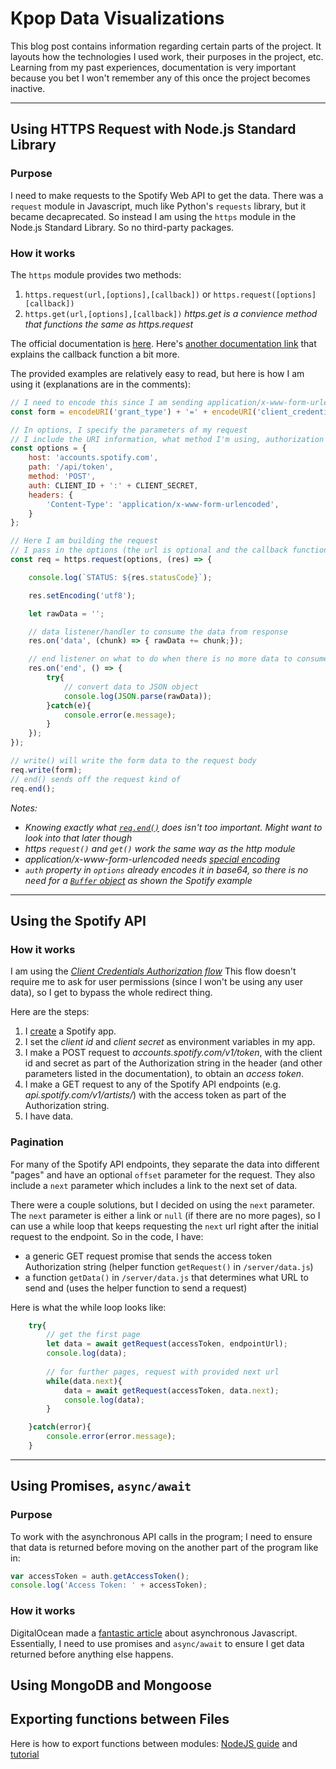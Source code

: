 # Kpop Data Visualizations

This blog post contains information regarding certain parts of the project. It layouts how the technologies I used work, their purposes in the project, etc. Learning from my past experiences, documentation is very important because you bet I won't remember any of this once the project becomes inactive.

---

## Using HTTPS Request with Node.js Standard Library

### Purpose
I need to make requests to the Spotify Web API to get the data. There was a `request` module in Javascript, much like Python's `requests` library, but it became decaprecated. So instead I am using the `https` module in the Node.js Standard Library. So no third-party packages.

### How it works
The `https` module provides two methods:
1. `https.request(url,[options],[callback])` or `https.request([options][callback])`
2. `https.get(url,[options],[callback])`
*https.get is a convience method that functions the same as https.request*

The official documentation is [here]((https://nodejs.org/docs/latest-v17.x/api/http.html#httprequesturl-options-callback)). Here's [another documentation link](https://nodejs.org/docs/latest-v17.x/api/http.html#class-httpclientrequest) that explains the callback function a bit more.

The provided examples are relatively easy to read, but here is how I am using it (explanations are in the comments):
```javascript
// I need to encode this since I am sending application/x-www-form-urlencoded data
const form = encodeURI('grant_type') + '=' + encodeURI('client_credentials');

// In options, I specify the parameters of my request
// I include the URI information, what method I'm using, authorization string, and headers properties
const options = {
    host: 'accounts.spotify.com',
    path: '/api/token',
    method: 'POST',
    auth: CLIENT_ID + ':' + CLIENT_SECRET,
    headers: {
        'Content-Type': 'application/x-www-form-urlencoded',
    }
};

// Here I am building the request
// I pass in the options (the url is optional and the callback function for when the response is returned
const req = https.request(options, (res) => {

    console.log(`STATUS: ${res.statusCode}`);

    res.setEncoding('utf8');

    let rawData = '';

    // data listener/handler to consume the data from response
    res.on('data', (chunk) => { rawData += chunk;});

    // end listener on what to do when there is no more data to consume
    res.on('end', () => {
        try{
            // convert data to JSON object
            console.log(JSON.parse(rawData));
        }catch(e){
            console.error(e.message);
        }
    });
});

// write() will write the form data to the request body
req.write(form);
// end() sends off the request kind of
req.end();
```
*Notes:*  
- *Knowing exactly what [`req.end()`](https://nodejs.org/docs/latest-v17.x/api/http.html#requestenddata-encoding-callback) does isn't too important. Might want to look into that later though*
- *https `request()` and `get()` work the same way as the http module*
- *application/x-www-form-urlencoded needs [special encoding](https://stackoverflow.com/questions/35473265/how-to-post-data-in-node-js-with-content-type-application-x-www-form-urlencode)*
- *`auth` property in `options` already encodes it in base64, so there is no need for a [`Buffer` object](https://github.com/spotify/web-api-auth-examples/blob/master/client_credentials/app.js) as shown the Spotify example*

---

## Using the Spotify API

### How it works
I am using the [*Client Credentials Authorization flow*](https://developer.spotify.com/documentation/general/guides/authorization/client-credentials/) This flow doesn't require me to ask for user permissions (since I won't be using any user data), so I get to bypass the whole redirect thing. 

Here are the steps:
1. I [create](https://developer.spotify.com/documentation/general/guides/authorization/app-settings/) a Spotify app.
2. I set the *client id* and *client secret* as environment variables in my app.
3. I make a POST request to *accounts.spotify.com/v1/token*, with the client id and secret as part of the Authorization string in the header (and other parameters listed in the documentation), to obtain an *access token*.
4. I make a GET request to any of the Spotify API endpoints (e.g. *api.spotify.com/v1/artists/<id>*) with the access token as part of the Authorization string.
5. I have data.

### Pagination

For many of the Spotify API endpoints, they separate the data into different "pages" and have an optional `offset` parameter for the request. They also include a `next` parameter which includes a link to the next set of data.

There were a couple solutions, but I decided on using the `next` parameter. The `next` parameter is either a link or `null` (if there are no more pages), so I can use a while loop that keeps requesting the `next` url right after the initial request to the endpoint. So in the code, I have:
- a generic GET request promise that sends the access token Authorization string (helper function `getRequest()` in `/server/data.js`)
- a function `getData()` in `/server/data.js` that determines what URL to send and (uses the helper function to send a request)

Here is what the while loop looks like:
```javascript
    try{
        // get the first page
        let data = await getRequest(accessToken, endpointUrl);
        console.log(data);
        
        // for further pages, request with provided next url
        while(data.next){
            data = await getRequest(accessToken, data.next);
            console.log(data);
        }

    }catch(error){
        console.error(error.message);
    }
```



---

## Using Promises, `async/await`

### Purpose
To work with the asynchronous API calls in the program; I need to ensure that data is returned before moving on the another part of the program like in:
```javascript
var accessToken = auth.getAccessToken();
console.log('Access Token: ' + accessToken);
```

### How it works

DigitalOcean made a [fantastic article](https://www.digitalocean.com/community/tutorials/understanding-the-event-loop-callbacks-promises-and-async-await-in-javascript#using-the-fetch-api-with-promises) about asynchronous Javascript. Essentially, I need to use promises and `async/await` to ensure I get data returned before anything else happens.


## Using MongoDB and Mongoose


## Exporting functions between Files

Here is how to export functions between modules: [NodeJS guide](https://nodejs.org/en/knowledge/getting-started/what-is-require/) and [tutorial](https://www.stanleyulili.com/node/node-modules-import-and-use-functions-from-another-file/#:~:text=To%20include%20functions%20defined%20in%20another%20file%20in%20Node.,functions%20using%20the%20dot%20notation.)